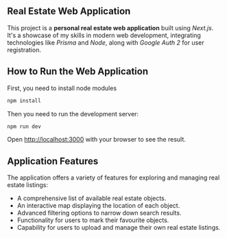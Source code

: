 ## Real Estate Web Application

<p>This project is a <strong>personal real estate web application</strong> built using <em>Next.js</em>. It's a showcase of my skills in modern web development, integrating technologies like <em>Prisma</em> and <em>Node</em>, along with <em>Google Auth 2</em> for user registration.<br></p>


## How to Run the Web Application

First, you need to install node modules 

```bash
npm install
```

Then you need to run the development server:

```bash
npm run dev
```

Open [http://localhost:3000](http://localhost:3000) with your browser to see the result.
<br>

## Application Features

<p>The application offers a variety of features for exploring and managing real estate listings:</p>
<ul>
    <li>A comprehensive list of available real estate objects.</li>
    <li>An interactive map displaying the location of each object.</li>
    <li>Advanced filtering options to narrow down search results.</li>
    <li>Functionality for users to mark their favourite objects.</li>
    <li>Capability for users to upload and manage their own real estate listings.</li>
</ul>

